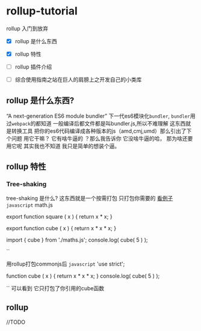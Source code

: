 # rollup-tutorial

rollup 入门到放弃
- [x] rollup 是什么东西
- [x] rollup 特性
- [ ] rollup 插件介绍
- [ ] 综合使用指南之站在巨人的肩膀上之开发自己的小类库


## rollup 是什么东西?

“A next-generation ES6 module bundler” 下一代es6模块化<code>bundler</code>, <code>bundler</code>用过<code>webpack</code>的都知道 一般编译后都文件都是叫bundler.js,所以不难理解 这东西就是转换工具 把你的es6代码编译成各种版本的js（amd,cmj,umd）那么引出了下个问题
用它干嘛？ 它有啥牛逼的 ？那么我告诉你 它没啥牛逼的哈， 那为啥还要用它呢 其实我也不知道 我只是简单的想装个逼。

## rollup 特性

### Tree-shaking
   
  tree-shaking 是什么? 这东西就是一个按需打包 只打包你需要的  [看例子](http://rollupjs.org)
``javascript``
math.js
    

export function square ( x ) {
	return x * x;
}


export function cube ( x ) {
	return x * x * x;
}


import { cube } from './maths.js';
console.log( cube( 5 ) ); 

``

用rollup打包commonjs后
``javascript``
'use strict';

function cube ( x ) {
	return x * x * x;
}
console.log( cube( 5 ) ); 

``
可以看到 它只打包了你引用的cube函数 

## rollup 
//TODO



  
